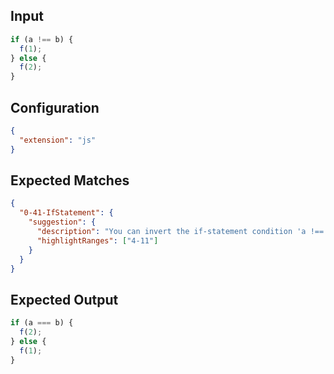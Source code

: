 
## Input
```javascript input
if (a !== b) {
  f(1);
} else {
  f(2);
}
```

## Configuration
```json configuration
{
  "extension": "js"
}
```

## Expected Matches
```json expected matches
{
  "0-41-IfStatement": {
    "suggestion": {
      "description": "You can invert the if-statement condition 'a !== b' and swap the if- and else-blocks.",
      "highlightRanges": ["4-11"]
    }
  }
}
```

## Expected Output
```javascript expected output
if (a === b) {
  f(2);
} else {
  f(1);
}
```
